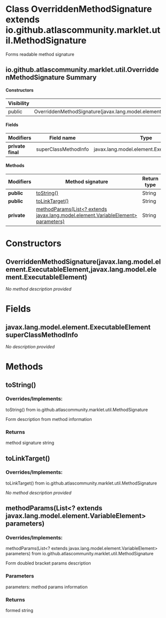 Class OverriddenMethodSignature extends io.github.atlascommunity.marklet.util.MethodSignature
=============================================================================================
Forms readable method signature

io.github.atlascommunity.marklet.util.OverriddenMethodSignature Summary
-------
#### Constructors
| Visibility | Signature                                                                                                        |
| ---------- | ---------------------------------------------------------------------------------------------------------------- |
| public     | OverriddenMethodSignature(javax.lang.model.element.ExecutableElement,javax.lang.model.element.ExecutableElement) |
#### Fields
| Modifiers         | Field name           | Type                                       |
| ----------------- | -------------------- | ------------------------------------------ |
| **private final** | superClassMethodInfo | javax.lang.model.element.ExecutableElement |
#### Methods
| Modifiers   | Method signature                                                                                                                                                      | Return type |
| ----------- | --------------------------------------------------------------------------------------------------------------------------------------------------------------------- | ----------- |
| **public**  | [toString()](#tostring)                                                                                                                                               | String      |
| **public**  | [toLinkTarget()](#tolinktarget)                                                                                                                                       | String      |
| **private** | [methodParams(List<? extends javax.lang.model.element.VariableElement> parameters)](#methodparamslist-?-extends-javax.lang.model.element.variableelement--parameters) | String      |

Constructors
============
OverriddenMethodSignature(javax.lang.model.element.ExecutableElement,javax.lang.model.element.ExecutableElement)
----------------------------------------------------------------------------------------------------------------
*No method description provided*


Fields
======
javax.lang.model.element.ExecutableElement superClassMethodInfo
---------------------------------------------------------------
*No description provided*


Methods
=======
toString()
----------
### Overrides/Implements:
toString() from io.github.atlascommunity.marklet.util.MethodSignature

Form description from method information

### Returns

method signature string


toLinkTarget()
--------------
### Overrides/Implements:
toLinkTarget() from io.github.atlascommunity.marklet.util.MethodSignature

*No method description provided*


methodParams(List<? extends javax.lang.model.element.VariableElement> parameters)
---------------------------------------------------------------------------------
### Overrides/Implements:
methodParams(List<? extends javax.lang.model.element.VariableElement> parameters) from io.github.atlascommunity.marklet.util.MethodSignature

Form doubled bracket params description

### Parameters

parameters: method params information

### Returns

formed string


